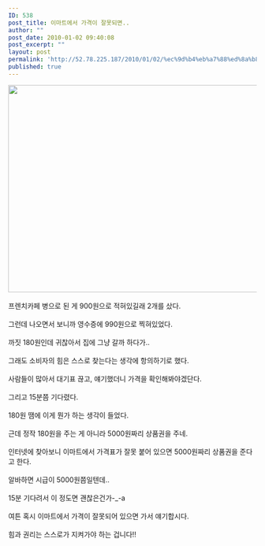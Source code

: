 ```yaml
---
ID: 538
post_title: 이마트에서 가격이 잘못되면..
author: ""
post_date: 2010-01-02 09:40:08
post_excerpt: ""
layout: post
permalink: 'http://52.78.225.187/2010/01/02/%ec%9d%b4%eb%a7%88%ed%8a%b8%ec%97%90%ec%84%9c-%ea%b0%80%ea%b2%a9%ec%9d%b4-%ec%9e%98%eb%aa%bb%eb%90%98%eb%a9%b4/'
published: true
---
```

<img src="http://52.78.225.187/wp-content/uploads/1/3081159908.jpg" width="558" height="421" />

<div><br></div>

<div>프렌치카페 병으로 된 게 900원으로 적혀있길래 2개를 샀다.</div>

<div><br></div>

<div>그런데 나오면서 보니까 영수증에 990원으로 찍혀있었다.</div>

<div><br></div>

<div>까짓 180원인데 귀찮아서 집에 그냥 갈까 하다가..</div>

<div><br></div>

<div>그래도 소비자의 힘은 스스로 찾는다는 생각에 항의하기로 했다.</div>

<div><br></div>

<div>사람들이 많아서 대기표 끊고, 얘기했더니 가격을 확인해봐야겠단다.</div>

<div><br></div>

<div>그리고 15분쯤 기다렸다.</div>

<div><br></div>

<div>180원 땜에 이게 뭔가 하는 생각이 들었다.</div>

<div><br></div>

<div>근데 정작 180원을 주는 게 아니라 5000원짜리 상품권을 주네.</div>

<div><br></div>

<div>인터넷에 찾아보니 이마트에서 가격표가 잘못 붙어 있으면 5000원짜리 상품권을 준다고 한다.</div>

<div><br></div>

<div>알바하면 시급이 5000원쯤일텐데..</div>

<div><br></div>

<div>15분 기다려서 이 정도면 괜찮은건가-_-a</div>

<div><br></div>

<div>여튼 혹시 이마트에서 가격이 잘못되어 있으면 가서 얘기합시다.</div>

<div><br></div>

<div>힘과 권리는 스스로가 지켜가야 하는 겁니다!!</div>